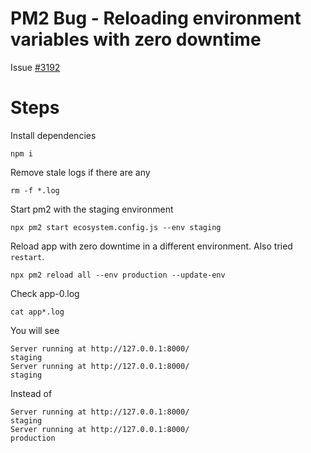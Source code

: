 # PM2 Bug - Reloading environment variables with zero downtime

Issue [#3192](https://github.com/Unitech/pm2/issues/3192)

# Steps

Install dependencies

    npm i

Remove stale logs if there are any

    rm -f *.log

Start pm2 with the staging environment

    npx pm2 start ecosystem.config.js --env staging

Reload app with zero downtime in a different environment. Also tried `restart`.

    npx pm2 reload all --env production --update-env

Check app-0.log

    cat app*.log

You will see

    Server running at http://127.0.0.1:8000/
    staging
    Server running at http://127.0.0.1:8000/
    staging

Instead of

    Server running at http://127.0.0.1:8000/
    staging
    Server running at http://127.0.0.1:8000/
    production

